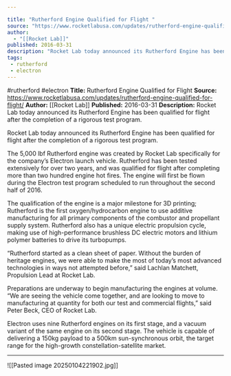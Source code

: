```yaml
---

title: "Rutherford Engine Qualified for Flight "
source: "https://www.rocketlabusa.com/updates/rutherford-engine-qualified-for-flight/"
author:
  - "[[Rocket Lab]]"
published: 2016-03-31
description: "Rocket Lab today announced its Rutherford Engine has been qualified for flight after the completion of a rigorous test program."
tags:
 - rutherford
 - electron
---
```


#rutherford #electron
**Title:** Rutherford Engine Qualified for Flight 
**Source:** https://www.rocketlabusa.com/updates/rutherford-engine-qualified-for-flight/
**Author:** [[Rocket Lab]]
**Published:** 2016-03-31
**Description:** Rocket Lab today announced its Rutherford Engine has been qualified for flight after the completion of a rigorous test program.

Rocket Lab today announced its Rutherford Engine has been qualified for flight after the completion of a rigorous test program.

The 5,000 lbf Rutherford engine was created by Rocket Lab specifically for the company’s Electron launch vehicle. Rutherford has been tested extensively for over two years, and was qualified for flight after completing more than two hundred engine hot fires. The engine will first be flown during the Electron test program scheduled to run throughout the second half of 2016.

The qualification of the engine is a major milestone for 3D printing; Rutherford is the first oxygen/hydrocarbon engine to use additive manufacturing for all primary components of the combustor and propellant supply system. Rutherford also has a unique electric propulsion cycle, making use of high-performance brushless DC electric motors and lithium polymer batteries to drive its turbopumps.

“Rutherford started as a clean sheet of paper. Without the burden of heritage engines, we were able to make the most of today’s most advanced technologies in ways not attempted before,” said Lachlan Matchett, Propulsion Lead at Rocket Lab.

Preparations are underway to begin manufacturing the engines at volume. “We are seeing the vehicle come together, and are looking to move to manufacturing at quantity for both our test and commercial flights,” said Peter Beck, CEO of Rocket Lab.

Electron uses nine Rutherford engines on its first stage, and a vacuum variant of the same engine on its second stage. The vehicle is capable of delivering a 150kg payload to a 500km sun-synchronous orbit, the target range for the high-growth constellation-satellite market.

---

![[Pasted image 20250104221902.jpg]]